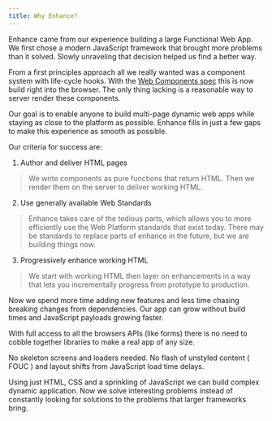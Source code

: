 ```yaml
---
title: Why Enhance?
---
```


Enhance came from our experience building a large Functional Web App. We first chose a modern JavaScript framework that brought more problems than it solved. Slowly unraveling that decision helped us find a better way.

From a first principles approach all we really wanted was a component system with life-cycle hooks. With the [Web Components spec](https://developer.mozilla.org/en-US/docs/Web/Web_Components) this is now build right into the browser. The only thing lacking is a reasonable way to server render these components. 

Our goal is to enable anyone to build multi-page dynamic web apps while staying as close to the platform as possible. Enhance fills in just a few gaps to make this experience as smooth as possible.

Our criteria for success are:

1. Author and deliver HTML pages

> We write components as pure functions that return HTML. Then we render them on the server to deliver working HTML.

2. Use generally available Web Standards

> Enhance takes care of the tedious parts, which allows you to more efficiently use the Web Platform standards that exist today. There may be standards to replace parts of enhance in the future, but we are building things now.

3. Progressively enhance working HTML

> We start with working HTML then layer on enhancements in a way that lets you incrementally progress from prototype to production.

Now we spend more time adding new features and less time chasing breaking changes from dependencies. Our app can grow without build times and JavaScript payloads growing faster. 

With full access to all the browsers APIs (like forms) there is no need to cobble together libraries to make a real app of any size. 

No skeleton screens and loaders needed. No flash of unstyled content ( FOUC ) and layout shifts from JavaScript load time delays. 

Using just HTML, CSS and a sprinkling of JavaScript we can build complex dynamic application. Now we solve interesting problems instead of constantly looking for solutions to the problems that larger frameworks bring. 

